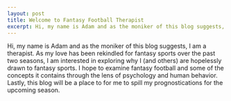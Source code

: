 ```yaml
---
layout: post
title: Welcome to Fantasy Football Therapist  
excerpt: Hi, my name is Adam and as the moniker of this blog suggests, I am a therapist.  As my love has been rekindled for fantasy sports over the past two seasons, I am interested in exploring why I (and others) are hopelessly drawn to fantasy sports. I hope to examine fantasy football and some of the concepts it contains through the lens of psychology and human behavior.  Lastly, this blog will be a place...
---
```


Hi, my name is Adam and as the moniker of this blog suggests, I am a therapist.  As my love has been rekindled for fantasy sports over the past two seasons, I am interested in exploring why I (and others) are hopelessly drawn to fantasy sports. I hope to examine fantasy football and some of the concepts it contains through the lens of psychology and human behavior.  Lastly, this blog will be a place to for me to spill my prognostications for the upcoming season.  
